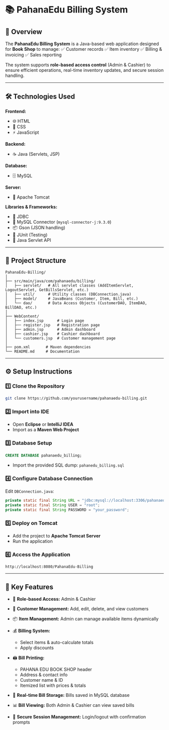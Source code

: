 # 📚 **PahanaEdu Billing System**

## 📌 Overview

The **PahanaEdu Billing System** is a Java-based web application designed for **Book Shop** to manage:
✅ Customer records
✅ Item inventory
✅ Billing & invoicing
✅ Sales reporting

The system supports **role-based access control** (Admin & Cashier) to ensure efficient operations, real-time inventory updates, and secure session handling.

---

## 🛠 **Technologies Used**

**Frontend:**

* 🌐 HTML
* 🎨 CSS
* ⚡ JavaScript

**Backend:**

* ☕ Java (Servlets, JSP)

**Database:**

* 🗄 MySQL

**Server:**

* 🚀 Apache Tomcat

**Libraries & Frameworks:**

* 🔌 JDBC
* 🐬 MySQL Connector (`mysql-connector-j:9.3.0`)
* 📦 Gson (JSON handling)
* 🧪 JUnit (Testing)
* 📜 Java Servlet API

---

## 📂 **Project Structure**

```
PahanaEdu-Billing/
│
├── src/main/java/com/pahanaedu/billing/
│   ├── servlet/   # All servlet classes (AddItemServlet, LogoutServlet, GetBillsServlet, etc.)
│   ├── util/      # Utility classes (DBConnection.java)
│   ├── model/     # JavaBeans (Customer, Item, Bill, etc.)
│   └── dao/       # Data Access Objects (CustomerDAO, ItemDAO, BillDAO, etc.)
│
├── WebContent/
│   ├── index.jsp      # Login page
│   ├── register.jsp   # Registration page
│   ├── admin.jsp      # Admin dashboard
│   ├── cashier.jsp    # Cashier dashboard
│   └── customers.jsp  # Customer management page
│
├── pom.xml       # Maven dependencies
└── README.md     # Documentation
```

---

## ⚙ **Setup Instructions**

### 1️⃣ Clone the Repository

```bash
git clone https://github.com/yourusername/pahanaedu-billing.git
```

### 2️⃣ Import into IDE

* Open **Eclipse** or **IntelliJ IDEA**
* Import as a **Maven Web Project**

### 3️⃣ Database Setup

```sql
CREATE DATABASE pahanaedu_billing;
```

* Import the provided SQL dump: `pahanedu_billing.sql`

### 4️⃣ Configure Database Connection

Edit `DBConnection.java`:

```java
private static final String URL = "jdbc:mysql://localhost:3306/pahanaedu_billing";
private static final String USER = "root";
private static final String PASSWORD = "your_password";
```

### 5️⃣ Deploy on Tomcat

* Add the project to **Apache Tomcat Server**
* Run the application

### 6️⃣ Access the Application

```
http://localhost:8080/PahanaEdu-Billing
```

---

## 🔑 **Key Features**

* 👤 **Role-based Access:** Admin & Cashier
* 📝 **Customer Management:** Add, edit, delete, and view customers
* 📦 **Item Management:** Admin can manage available items dynamically
* 💰 **Billing System:**

  * Select items & auto-calculate totals
  * Apply discounts
* 🖨 **Bill Printing:**

  * PAHANA EDU BOOK SHOP header
  * Address & contact info
  * Customer name & ID
  * Itemized list with prices & totals
* 💾 **Real-time Bill Storage:** Bills saved in MySQL database
* 📊 **Bill Viewing:** Both Admin & Cashier can view saved bills
* 🔐 **Secure Session Management:** Login/logout with confirmation prompts



